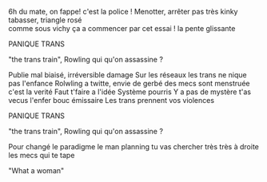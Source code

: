 6h du mate, on fappe!
c'est la police ! 
Menotter, arrêter
pas très kinky
tabasser, triangle rosé  
comme sous vichy
ça a commencer par cet essai !
la pente glissante

PANIQUE TRANS

"the trans train", Rowling 
qui qu'on assassine ?

Publie mal biaisé,
irréversible damage
Sur les réseaux  les trans
ne nique pas l'enfance
Rolwling a twitte, 
envie de gerbé
des mecs sont menstruée c'est la verité 
Faut t'faire a l'idée
Système pourris 
Y a pas de mystère 
t'as vecus l'enfer
bouc émissaire 
Les trans prennent vos violences  

PANIQUE TRANS

"the trans train", Rowling 
qui qu'on assassine ?

Pour changé le paradigme
le man planning 
tu vas chercher
très très à droite
les mecs qui te tape 

"What a woman"





